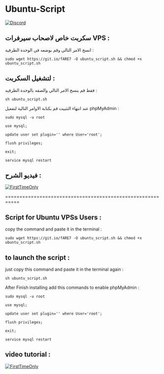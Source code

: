 # Ubuntu-Script

[![Discord](https://discordapp.com/api/guilds/452971760275554304/widget.png?style=shield)](https://discord.gg/gMcmZZn)



## سكربت خاص لاصحاب سيرفرات VPS :

انسخ الامر التالي وقم بوضعه في الوحدة الطرفية :

`sudo wget https://git.io/fARE7 -O ubuntu_script.sh && chmod +x ubuntu_script.sh`


## لتشغيل السكربت :

فقط قم بنسخ الامر التالي والصقه بالوحدة الطرفيه :

`sh ubuntu_script.sh `

عند انتهاء التثبيت قم بكتابة الاوامر التالية لتفعيل phpMyAdmin :

`sudo mysql -u root `

`use mysql; `

`update user set plugin='' where User='root';`

`flush privileges; `

`exit;`

`service mysql restart `





## فيديو الشرح : 

<a href="https://www.youtube.com/watch?v=EKbMSxMMIvk&feature=youtu.be&ab_channel=ScarNaruto">
<img alt="FirstTimeOnly" src="https://i.ytimg.com/vi/EKbMSxMMIvk/hqdefault.jpg?sqp=-oaymwEcCPYBEIoBSFXyq4qpAw4IARUAAIhCGAFwAcABBg==&rs=AOn4CLDLp-ad10TAr2IBJm8I7TbEaOW5cw" />
</a>



===========================================================




## Script for Ubuntu VPSs Users :


copy the command and paste it in the terminal :

`sudo wget https://git.io/fARE7 -O ubuntu_script.sh && chmod +x ubuntu_script.sh`


## to launch the script :


just copy this command and paste it in the terminal again : 

`sh ubuntu_script.sh `


After Finish installing add this commands to enable phpMyAdmin :

`sudo mysql -u root `

`use mysql; `

`update user set plugin='' where User='root';`

`flush privileges; `

`exit;`

`service mysql restart `



## video tutorial : 

<a href="https://www.youtube.com/watch?v=EKbMSxMMIvk&feature=youtu.be&ab_channel=ScarNaruto">
<img alt="FirstTimeOnly" src="https://i.ytimg.com/vi/EKbMSxMMIvk/hqdefault.jpg?sqp=-oaymwEcCPYBEIoBSFXyq4qpAw4IARUAAIhCGAFwAcABBg==&rs=AOn4CLDLp-ad10TAr2IBJm8I7TbEaOW5cw" />
</a>
